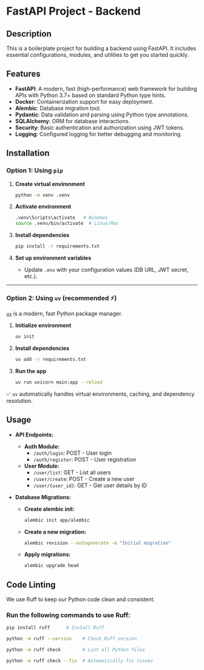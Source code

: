 # FastAPI Project - Backend

## Description
This is a boilerplate project for building a backend using FastAPI. It includes essential configurations, modules, and utilities to get you started quickly.

## Features
- **FastAPI**: A modern, fast (high-performance) web framework for building APIs with Python 3.7+ based on standard Python type hints.
- **Docker**: Containerization support for easy deployment.
- **Alembic**: Database migration tool.
- **Pydantic**: Data validation and parsing using Python type annotations.
- **SQLAlchemy**: ORM for database interactions.
- **Security**: Basic authentication and authorization using JWT tokens.
- **Logging**: Configured logging for better debugging and monitoring.

## Installation

### Option 1: Using `pip`

1.  **Create virtual environment**
    ``` sh
    python -m venv .venv
    ```
2.  **Activate environment**

    ``` sh
    .venv\Scripts\activate   # Windows
    source .venv/bin/activate  # Linux/Mac
    ```

3.  **Install dependencies**

    ``` sh
    pip install -r requirements.txt
    ```

4.  **Set up environment variables**

    -   Update `.env` with your configuration values (DB URL, JWT
        secret, etc.).

------------------------------------------------------------------------

### Option 2: Using `uv` (recommended ⚡)

[`uv`](https://github.com/astral-sh/uv) is a modern, fast Python package
manager.

1.  **Initialize environment**

    ``` sh
    uv init
    ```

2.  **Install dependencies**

    ``` sh
    uv add -r requirements.txt
    ```

3.  **Run the app**

    ``` sh
    uv run uvicorn main:app --reload
    ```

✅ `uv` automatically handles virtual environments, caching, and
dependency resolution.
## Usage
- **API Endpoints:**
  - **Auth Module:**
    - `/auth/login`: POST - User login
    - `/auth/register`: POST - User registration
  - **User Module:**
    - `/user/list`: GET - List all users
    - `/user/create`: POST - Create a new user
    - `/user/{user_id}`: GET - Get user details by ID

- **Database Migrations:**
  - **Create alembic init:**
    ```sh
    alembic init app/alembic
    ```
  - **Create a new migration:**
    ```sh
    alembic revision --autogenerate -m "Initial migration"
    ```
  - **Apply migrations:**
    ```sh
    alembic upgrade head
    ```
## Code Linting
We use Ruff to keep our Python code clean and consistent.

### Run the following commands to use Ruff:

```sh
pip install ruff      # Install Ruff

python -m ruff --version    # Check Ruff version

python -m ruff check        # Lint all Python files

python -m ruff check --fix  # Automatically fix issues
```

